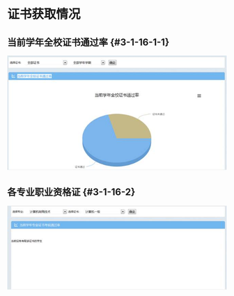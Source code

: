 #  证书获取情况




## 当前学年全校证书通过率 {#3-1-16-1-1}

![](/assets/image081.jpg)

## 各专业职业资格证 {#3-1-16-2}

![](/assets/image082.jpg)